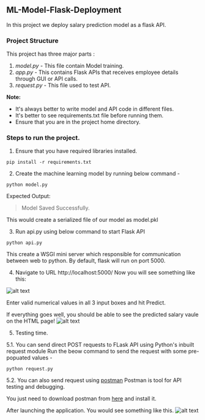 ## ML-Model-Flask-Deployment

In this project we deploy salary prediction model as a flask API.

### Project Structure
This project has three major parts :
1. _model.py_ - This file contain Model training.
2. _app.py_ - This contains Flask APIs that receives employee details through GUI or API calls.
3. _request.py_ - This file used to test API.


**Note:** 
- It's always better to write model and API code in different files.
- It's better to see requirements.txt file before running them.
- Ensure that you are in the project home directory.

### Steps to run the project.

1. Ensure that you have required libraries installed.
```
pip install -r requirements.txt
```

2. Create the machine learning model by running below command -
```
python model.py
```
Expected Output: 

> Model Saved Successfully.

This would create a serialized file of our model as model.pkl

3. Run api.py using below command to start Flask API
```
python api.py
```

This create a WSGI mini server which responsible for communication between web to python.
By default, flask will run on port 5000.

4. Navigate to URL http://localhost:5000/
Now you will see something like this:

![alt text](http://www.thepythonblog.com/wp-content/uploads/2019/02/Homepage.png)

Enter valid numerical values in all 3 input boxes and hit Predict.

If everything goes well, you should be able to see the predicted salary vaule on the HTML page!
![alt text](http://www.thepythonblog.com/wp-content/uploads/2019/02/Result.png)

5. Testing time.

5.1.  You can send direct POST requests to FLask API using Python's inbuilt request module
Run the beow command to send the request with some pre-popuated values -

```
python request.py
```

5.2. You can also send request using [postman](https://www.getpostman.com/downloads/)
Postman is tool for API testing and debugging.

You just need to download postman from [here](https://www.getpostman.com/downloads/) and install it.

After launching the application. You would see something like this.
![alt text](http://www.thepythonblog.com/wp-content/uploads/2019/02/Homepage.png)